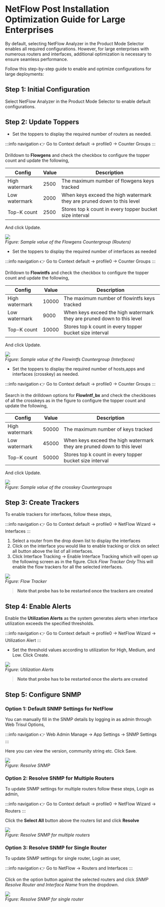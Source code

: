 # NetFlow Post Installation Optimization Guide for Large Enterprises

By default, selecting NetFlow Analyzer in the Product Mode Selector enables all required configurations. However, for large enterprises with numerous routers and interfaces, additional optimization is necessary to ensure seamless performance. 

Follow this step-by-step guide to enable and optimize configurations for large deployments:

## Step 1: Initial Configuration

Select NetFlow Analyzer in the Product Mode Selector to enable default configurations.

## Step 2: Update Toppers

- Set the toppers to display the required number of routers as needed.

:::info navigation
:point_right: Go to Context default &rarr; profile0 &rarr; Counter Groups
:::

Drilldown to **Flowgens** and check the checkbox to configure the topper count and update the following,


| Config | Value | Description |
|--------|-------|-------------|
| High watermark | 2500 | The maximum number of flowgens keys tracked |
| Low watermark | 2000 | When keys exceed the high watermark they are pruned down to this level |
| Top-K count | 2500 | Stores top k count in every topper bucket size interval |

And click Update.

![](images/flowgens.png)  
*Figure: Sample value of the Flowgens Countergroup (Routers)*

- Set the toppers to display the required number of interfaces as needed

:::info navigation
:point_right: Go to Context default &rarr; profile0 &rarr; Counter Groups
:::

Drilldown to **Flowintfs** and check the checkbox to configure the topper count and update the following,


| Config | Value | Description |
|--------|-------|-------------|
| High watermark | 10000 | The maximum number of flowintfs keys tracked |
| Low watermark | 9000 | When keys exceed the high watermark they are pruned down to this level |
| Top-K count | 10000 | Stores top k count in every topper bucket size interval |

And click Update.

![](images/flowintfs.png)  
*Figure: Sample value of the Flowintfs Countergroup (Interfaces)*

- Set the toppers to display the required number of hosts,apps and interfaces (crosskey) as needed.

:::info navigation
:point_right: Go to Context default &rarr; profile0 &rarr; Counter Groups
:::

Search in the drilldown options for **FlowIntf_bx** and check the checkboxes of all the crosskeys as in the figure to configure the topper count and update the following,


| Config | Value | Description |
|--------|-------|-------------|
| High watermark | 50000 | The maximum number of keys tracked |
| Low watermark | 45000 | When keys exceed the high watermark they are pruned down to this level |
| Top-K count | 50000 | Stores top k count in every topper bucket size interval |

And click Update.

![](images/crosskey.png)  
*Figure: Sample value of the crosskey Countergroups*


## Step 3: Create Trackers

To enable trackers for interfaces, follow these steps,

:::info navigation
:point_right: Go to Context default &rarr; profile0 &rarr; NetFlow Wizard &rarr; Interfaces
:::

1) Select a router from the drop down list to display the interfaces
2) Click on the interface you would like to enable tracking or click on select all button above the list of all interfaces.
3) Click Interface Tracking &rarr; Enable Interface Tracking which will open up the following screen as in the figure. Click *Flow Tracker Only* This will enable the flow trackers for all the selected interfaces.

![](images/flowtracker_1.png)  
*Figure: Flow Tracker*

> **Note that probe has to be restarted once the trackers are created**


## Step 4: Enable Alerts

Enable the **Utilization Alerts** as the system generates alerts when interface utilization exceeds the specified thresholds.

:::info navigation
:point_right: Go to Context default &rarr; profile0 &rarr; NetFlow Wizard &rarr; Utilization Alert
:::

- Set the threshold values according to utilization for High, Medium, and Low. Click Create.

![](images/utilizationalerts.png)  
*Figure: Utilization Alerts*

> **Note that probe has to be restarted once the alerts are created**


## Step 5: Configure SNMP

### Option 1: Default SNMP Settings for NetFlow

You can manually fill in the SNMP details by logging in as admin through Web Trisul Options,

:::info navigation
:point_right: Web Admin Manage &rarr; App Settings &rarr; SNMP Settings
:::

Here you can view the version, community string etc. Click Save.

![](images/snmp_webtrisul.png)  
*Figure: Resolve SNMP*

### Option 2: Resolve SNMP for Multiple Routers

To update SNMP settings for multiple routers follow these steps, Login as admin,

:::info navigation
:point_right: Go to Context default &rarr; profile0 &rarr; NetFlow Wizard &rarr; Routers
:::

Click the **Select All** button above the routers list and click **Resolve**

![](images/snmp_multiplerouters.png)  
*Figure: Resolve SNMP for multiple routers*



### Option 3: Resolve SNMP for Single Router

To update SNMP settings for single router, Login as user,

:::info navigation
:point_right: Go to NetFlow &rarr; Routers and Interfaces
:::

Click on the option button against the selected routers and click *SNMP Resolve Router and Interface Name* from the dropdown.

![](images/snmp_singlerouter.png)  
*Figure: Resolve SNMP for single router*





